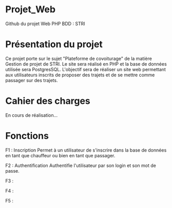 # Projet_Web
Github du projet Web PHP BDD : STRI

# Présentation du projet

Ce projet porte sur le sujet "Plateforme de covoiturage" de la matière Gestion de projet de STRI.
Le site sera réalisé en PHP et la base de données utilisée sera PostgresSQL.
L'objectif sera de réaliser un site web permettant aux utilisateurs inscrits de proposer des trajets et de se mettre comme passager sur des trajets.


# Cahier des charges

  En cours de réalisation...
  
# Fonctions

F1 : Inscription
 Permet à un utilisateur de s'inscrire dans la base de données en tant que chauffeur ou bien en tant que passager.
 
F2 : Authentification
  Authentifie l'utilisateur par son login et son mot de passe.

F3 : 

F4 : 

F5 : 
